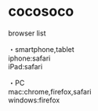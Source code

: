 # cocosoco

browser list

・smartphone,tablet <br>
iphone:safari <br>
iPad:safari <br>

・PC <br>
mac:chrome,firefox,safari <br>
windows:firefox <br>

